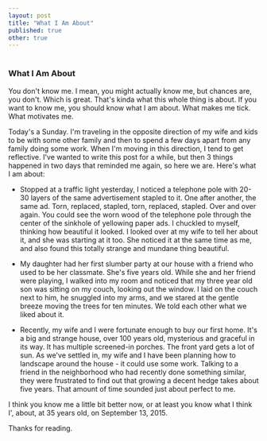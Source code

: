 ```yaml
---
layout: post
title: "What I Am About"
published: true
other: true
---
```

#
#
### What I Am About

You don't know me. I mean, you might actually know me, but chances are, you don't. Which is great. That's kinda what this whole thing is about. If you want to know me, you should know what I am about. What makes me tick. What motivates me.

Today's a Sunday. I'm traveling in the opposite direction of my wife and kids to be with some other family and then to spend a few days apart from any family doing some work. When I'm moving in this direction, I tend to get reflective. I've wanted to write this post for a while, but then 3 things happened in two days that reminded me again, so here we are. Here's what I am about:

* Stopped at a traffic light yesterday, I noticed a telephone pole with 20-30 layers of the same advertisement stapled to it. One after another, the same ad. Torn, replaced, stapled, torn, replaced, stapled. Over and over again. You could see the worn wood of the telephone pole through the center of the sinkhole of yellowing paper ads. I chuckled to myself, thinking how beautiful it looked. I looked over at my wife to tell her about it, and she was starting at it too. She noticed it at the same time as me, and also found this totally strange and mundane thing beautiful.

* My daughter had her first slumber party at our house with a friend who used to be her classmate. She's five years old. While she and her friend were playing, I walked into my room and noticed that my three year old son was sitting on my couch, looking out the window. I laid on the couch next to him, he snuggled into my arms, and we stared at the gentle breeze moving the trees for ten minutes. We told each other what we liked about it.

* Recently, my wife and I were fortunate enough to buy our first home. It's a big and strange house, over 100 years old, mysterious and graceful in its way. It has multiple screened-in porches. The front yard gets a lot of sun. As we've settled in, my wife and I have been planning how to landscape around the house - it could use some work. Talking to a friend in the neighborhood who had recently done something similar, they were frustrated to find out that growing a decent hedge takes about five years. That amount of time sounded just about perfect to me.

I think you know me a little bit better now, or at least you know what I think I', about, at 35 years old, on September 13, 2015.

Thanks for reading.
